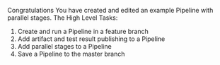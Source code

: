 Congratulations
You have created and edited an example Pipeline with parallel stages. The High Level Tasks:

1. Create and run a Pipeline in a feature branch
2. Add artifact and test result publishing to a Pipeline
3. Add parallel stages to a Pipeline
4. Save a Pipeline to the master branch
